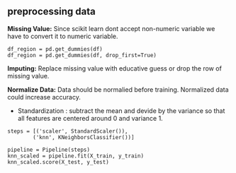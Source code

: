 **preprocessing data**
---

**Missing Value:** Since scikit learn dont accept non-numeric variable we have to convert it to numeric variable. 

```
df_region = pd.get_dummies(df)
df_region = pd.get_dummies(df, drop_first=True)

```

**Imputing:** Replace missing value with educative guess or drop the row of missing value.   


**Normalize Data:** Data should be normalied before training. Normalized data could increase accuracy.

* Standardization : subtract the mean and devide by the variance so that all features are centered around 0 and variance 1.

```
steps = [('scaler', StandardScaler()),
        ('knn', KNeighborsClassifier())]
        
pipeline = Pipeline(steps)
knn_scaled = pipeline.fit(X_train, y_train)
knn_scaled.score(X_test, y_test)
```